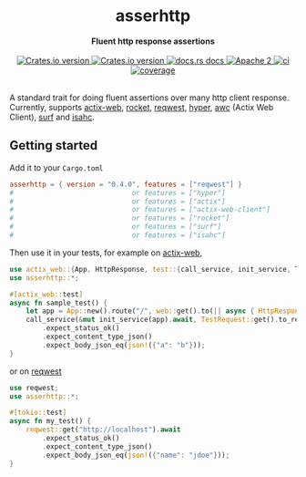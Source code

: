<h1 align="center">asserhttp</h1>
<div align="center">
 <strong>
   Fluent http response assertions
 </strong>
</div>
<br />
<div align="center">
  <!-- Crates version -->
  <a href="https://crates.io/crates/asserhttp">
    <img src="https://img.shields.io/crates/v/asserhttp.svg?style=flat-square"
    alt="Crates.io version" />
  </a>
  <!-- Minimum Supported Rust Version -->
  <a href="rust: 1.56.1+">
    <img src="https://img.shields.io/badge/rust-1.56.1%2B-green.svg"
    alt="Crates.io version" />
  </a>
  <!-- docs.rs docs -->
  <a href="https://docs.rs/asserhttp">
    <img src="https://img.shields.io/badge/docs-latest-blue.svg?style=flat-square"
      alt="docs.rs docs" />
  </a>
  <!-- license -->
  <a href="LICENSE">
    <img src="https://img.shields.io/badge/license-Apache_2-blue.svg?style=flat-square"
      alt="Apache 2" />
  </a>
  <!-- CI status -->
  <a href="https://github.com/beltram/asserhttp/actions">
    <img src="https://github.com/beltram/asserhttp/workflows/ci/badge.svg?style=flat-square"
      alt="ci" />
  </a>
  <!-- Code coverage -->
  <a href="https://coveralls.io/github/beltram/asserhttp?branch=main">
    <img src="https://coveralls.io/repos/github/beltram/asserhttp/badge.svg?branch=main" alt="coverage" />
  </a>
</div>
<br/>

A standard trait for doing fluent assertions over many http client response. Currently, supports 
[actix-web](https://actix.rs/docs/testing/), [rocket](https://github.com/SergioBenitez/Rocket),
[reqwest](https://github.com/seanmonstar/reqwest), [hyper](https://github.com/hyperium/hyper),
[awc](https://docs.rs/awc) (Actix Web Client), [surf](https://github.com/http-rs/surf) and [isahc](https://github.com/sagebind/isahc).  

## Getting started

Add it to your `Cargo.toml`

```toml
asserhttp = { version = "0.4.0", features = ["reqwest"] }
#                             or features = ["hyper"]
#                             or features = ["actix"]
#                             or features = ["actix-web-client"]
#                             or features = ["rocket"]
#                             or features = ["surf"]
#                             or features = ["isahc"]
```

Then use it in your tests, for example on [actix-web](https://actix.rs/docs/testing/),

```rust
use actix_web::{App, HttpResponse, test::{call_service, init_service, TestRequest}, web};
use asserhttp::*;

#[actix_web::test]
async fn sample_test() {
    let app = App::new().route("/", web::get().to(|| async { HttpResponse::Ok().body(json!({"a": "b"})) }));
    call_service(&mut init_service(app).await, TestRequest::get().to_request()).await
        .expect_status_ok()
        .expect_content_type_json()
        .expect_body_json_eq(json!({"a": "b"}));
}
```

or on [reqwest](https://github.com/seanmonstar/reqwest)
```rust
use reqwest;
use asserhttp::*;

#[tokio::test]
async fn my_test() {
    reqwest::get("http://localhost").await
        .expect_status_ok()
        .expect_content_type_json()
        .expect_body_json_eq(json!({"name": "jdoe"}));
}
```